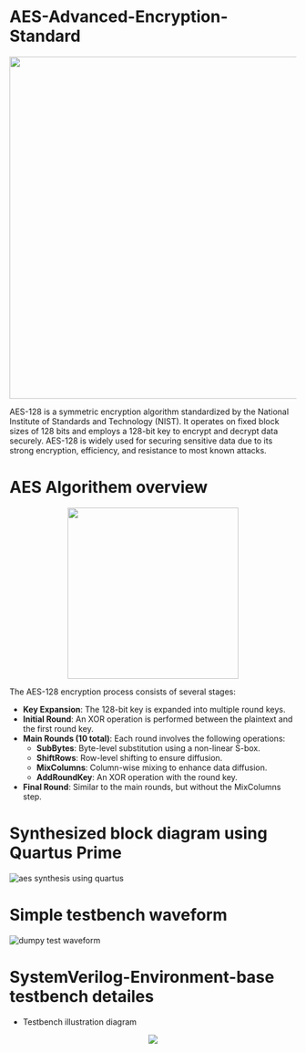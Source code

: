 # AES-Advanced-Encryption-Standard
<p align="center">
   <img src="https://github.com/user-attachments/assets/d4101834-3036-4940-9d2d-6e11dbf992c3" border="0" width="600" />
</p>

AES-128 is a symmetric encryption algorithm standardized by the National Institute of Standards and Technology (NIST). It operates on fixed block sizes of 128 bits and employs a 128-bit key to encrypt and decrypt data securely. AES-128 is widely used for securing sensitive data due to its strong encryption, efficiency, and resistance to most known attacks.

# AES Algorithem overview
<p align="center">
  <img src="https://github.com/user-attachments/assets/b5708b66-67f5-463f-94fd-7f0518a286d3" border="0" width="300" />
</p>


The AES-128 encryption process consists of several stages:

- **Key Expansion**: The 128-bit key is expanded into multiple round keys.
- **Initial Round**: An XOR operation is performed between the plaintext and the first round key.
- **Main Rounds (10 total)**: Each round involves the following operations:
  - **SubBytes**: Byte-level substitution using a non-linear S-box.
  - **ShiftRows**: Row-level shifting to ensure diffusion.
  - **MixColumns**: Column-wise mixing to enhance data diffusion.
  - **AddRoundKey**: An XOR operation with the round key.
- **Final Round**: Similar to the main rounds, but without the MixColumns step.

# Synthesized block diagram using Quartus Prime
![aes synthesis using quartus](https://github.com/user-attachments/assets/7d2ccc31-4d6f-4387-8a46-ecc3949bec18)

# Simple testbench waveform
![dumpy test waveform](https://github.com/user-attachments/assets/b7aab423-1ff3-4ea6-85b4-201c61fb409b)

# SystemVerilog-Environment-base testbench detailes
- Testbench illustration diagram
<p align="center">
   <img src="https://github.com/user-attachments/assets/e424efeb-3a49-4e8a-93ce-83f0dbf8f0d9" />
</p>
